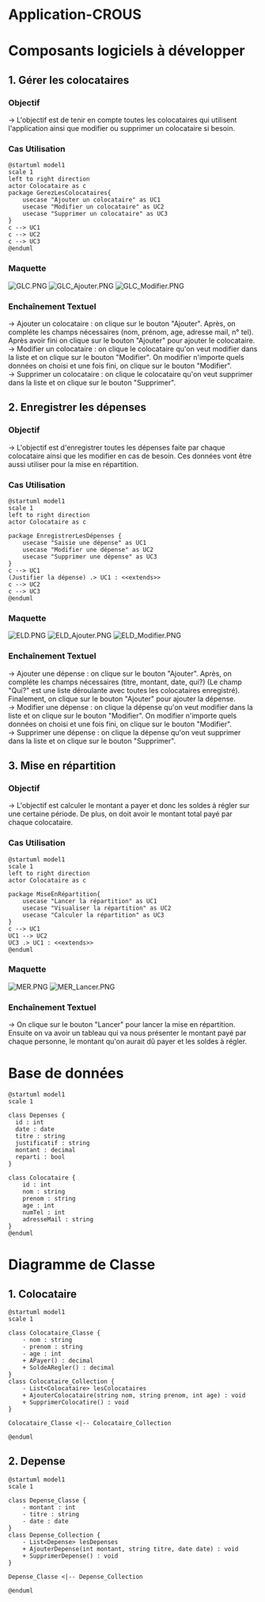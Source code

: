 # **Application-CROUS**

# Composants logiciels à développer

## 1. Gérer les colocataires
### Objectif
→ L'objectif est de tenir en compte toutes les colocataires qui utilisent l'application ainsi que modifier ou supprimer un colocataire si besoin.
### Cas Utilisation
```plantuml
@startuml model1
scale 1
left to right direction
actor Colocataire as c
package GerezLesColocataires{
    usecase "Ajouter un colocataire" as UC1
    usecase "Modifier un colocataire" as UC2
    usecase "Supprimer un colocataire" as UC3
}
c --> UC1
c --> UC2
c --> UC3
@enduml
```
### Maquette
![GLC.PNG](./View/GLC.PNG)
![GLC_Ajouter.PNG](./View/GLC_Ajouter.PNG)
![GLC_Modifier.PNG](./View/GLC_Modifier.PNG)
### Enchaînement Textuel
→ Ajouter un colocataire : on clique sur le bouton "Ajouter". Après, on compléte les champs nécessaires (nom, prénom, age, adresse mail, n° tel). Après avoir fini on clique sur le bouton "Ajouter" pour ajouter le colocataire. <br>
→ Modifier un colocataire : on clique le colocataire qu'on veut modifier dans la liste et on clique sur le bouton "Modifier". On modifier n'importe quels données on choisi et une fois fini, on clique sur le bouton "Modifier". <br>
→ Supprimer un colocataire : on clique le colocataire qu'on veut supprimer dans la liste et on clique sur le bouton "Supprimer". 

## 2. Enregistrer les dépenses
### Objectif
→ L'objectif est d'enregistrer toutes les dépenses faite par chaque colocataire ainsi que les modifier en cas de besoin. Ces données vont être aussi utiliser pour la mise en répartition.
### Cas Utilisation
```plantuml
@startuml model1
scale 1
left to right direction
actor Colocataire as c

package EnregistrerLesDépenses {
    usecase "Saisie une dépense" as UC1
    usecase "Modifier une dépense" as UC2
    usecase "Supprimer une dépense" as UC3
}
c --> UC1
(Justifier la dépense) .> UC1 : <<extends>>
c --> UC2
c --> UC3
@enduml
```
### Maquette
![ELD.PNG](./View/ELD.PNG)
![ELD_Ajouter.PNG](./View/ELD_Ajouter.PNG)
![ELD_Modifier.PNG](./View/ELD_Modifier.PNG)
### Enchaînement Textuel
→ Ajouter une dépense : on clique sur le bouton "Ajouter". Après, on compléte les champs nécessaires (titre, montant, date, qui?) (Le champ "Qui?" est une liste déroulante avec toutes les colocataires enregistré). Finalement, on clique sur le bouton "Ajouter" pour ajouter la dépense. <br>
→ Modifier une dépense : on clique la dépense qu'on veut modifier dans la liste et on clique sur le bouton "Modifier". On modifier n'importe quels données on choisi et une fois fini, on clique sur le bouton "Modifier". <br>
→ Supprimer une dépense : on clique la dépense qu'on veut supprimer dans la liste et on clique sur le bouton "Supprimer". 

## 3. Mise en répartition
### Objectif
→ L'objectif est calculer le montant a payer et donc les soldes à régler sur une certaine période. De plus, on doit avoir le montant total payé par chaque colocataire.
### Cas Utilisation
```plantuml
@startuml model1
scale 1
left to right direction
actor Colocataire as c

package MiseEnRépartition{
    usecase "Lancer la répartition" as UC1
    usecase "Visualiser la répartition" as UC2
    usecase "Calculer la répartition" as UC3
}
c --> UC1
UC1 --> UC2
UC3 .> UC1 : <<extends>>
@enduml
```
### Maquette
![MER.PNG](./View/MER.PNG)
![MER_Lancer.PNG](./View/MER_Lancer.PNG)
### Enchaînement Textuel
→ On clique sur le bouton "Lancer" pour lancer la mise en répartition. Ensuite on va avoir un tableau qui va nous présenter le montant payé par chaque personne, le montant qu'on aurait dû payer et les soldes à régler.

# Base de données
```plantuml
@startuml model1
scale 1

class Depenses {
  id : int
  date : date
  titre : string
  justificatif : string
  montant : decimal
  reparti : bool
}

class Colocataire {
    id : int
    nom : string
    prenom : string
    age : int
    numTel : int
    adresseMail : string
}
@enduml
```

# Diagramme de Classe
## 1. Colocataire
```plantuml
@startuml model1
scale 1

class Colocataire_Classe {
    - nom : string
    - prenom : string
    - age : int
    + APayer() : decimal
    + SoldeARegler() : decimal
}
class Colocataire_Collection {
    - List<Colocataire> lesColocataires
    + AjouterColocataire(string nom, string prenom, int age) : void
    + SupprimerColocatire() : void
}

Colocataire_Classe <|-- Colocataire_Collection

@enduml
```
## 2. Depense
```plantuml
@startuml model1
scale 1

class Depense_Classe {
    - montant : int
    - titre : string
    - date : date
}
class Depense_Collection {
    - List<Depense> lesDepenses
    + AjouterDepense(int montant, string titre, date date) : void
    + SupprimerDepense() : void
}

Depense_Classe <|-- Depense_Collection

@enduml
```





